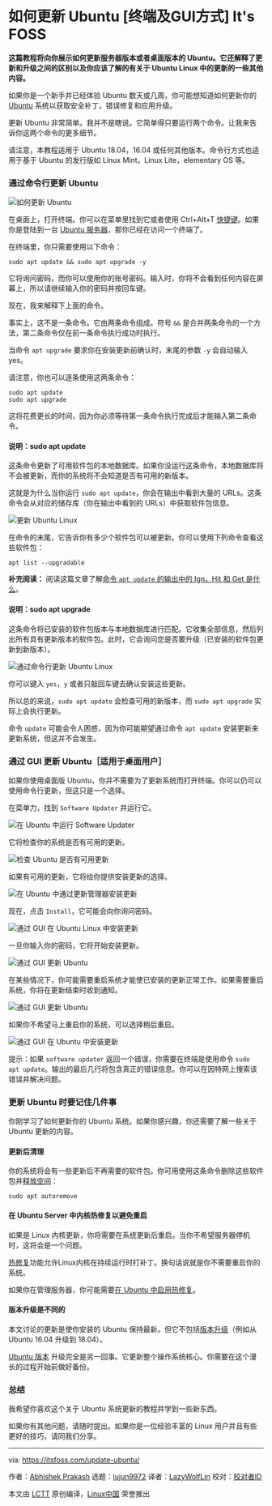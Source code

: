 [#]: collector: (lujun9972)
[#]: translator: (LazyWolfLin)
[#]: reviewer: ( )
[#]: publisher: ( )
[#]: url: ( )
[#]: subject: (How to Update Ubuntu [Terminal & GUI Methods] It's FOSS)
[#]: via: (https://itsfoss.com/update-ubuntu/)
[#]: author: (Abhishek Prakash https://itsfoss.com/author/abhishek/)

如何更新 Ubuntu [终端及GUI方式] It's FOSS
======

**这篇教程将向你展示如何更新服务器版本或者桌面版本的 Ubuntu。它还解释了更新和升级之间的区别以及你应该了解的有关于 Ubuntu Linux 中的更新的一些其他内容。**

如果你是一个新手并已经体验 Ubuntu 数天或几周，你可能想知道如何更新你的 [Ubuntu][1] 系统以获取安全补丁，错误修复和应用升级。

更新 Ubuntu 非常简单。我并不是瞎说。它简单得只要运行两个命令。让我来告诉你这两个命令的更多细节。

请注意，本教程适用于 Ubuntu 18.04，16.04 或任何其他版本。命令行方式也适用于基于 Ubuntu 的发行版如 Linux Mint，Linux Lite，elementary OS 等。

### 通过命令行更新 Ubuntu

![如何更新 Ubuntu][2]

在桌面上，打开终端。你可以在菜单里找到它或者使用 Ctrl+Alt+T [快捷键][3]。如果你是登陆到一台 [Ubuntu 服务器][4]，那你已经在访问一个终端了。

在终端里，你只需要使用以下命令：

```
sudo apt update && sudo apt upgrade -y
```

它将询问密码，而你可以使用你的账号密码。输入时，你将不会看到任何内容在屏幕上，所以请继续输入你的密码并按回车键。

现在，我来解释下上面的命令。

事实上，这不是一条命令。它由两条命令组成。符号 `&&` 是合并两条命令的一个方法，第二条命令仅在前一条命令执行成功时执行。

当命令 `apt upgrade` 要求你在安装更新前确认时，末尾的参数 `-y` 会自动输入 yes。

请注意，你也可以逐条使用这两条命令：

```
sudo apt update
sudo apt upgrade
```

这将花费更长的时间，因为你必须等待第一条命令执行完成后才能输入第二条命令。

#### 说明：sudo apt update

这条命令更新了可用软件包的本地数据库。如果你没运行这条命令，本地数据库将不会被更新，而你的系统将不会知道是否有可用的新版本。

这就是为什么当你运行 `sudo apt update`，你会在输出中看到大量的 URLs。这条命令会从对应的储存库（你在输出中看到的 URLs）中获取软件包信息。

![更新 Ubuntu Linux][5]

在命令的末尾，它告诉你有多少个软件包可以被更新。你可以使用下列命令查看这些软件包：

```
apt list --upgradable
```

**补充阅读：** 阅读这篇文章了解[命令 `apt update` 的输出中的 Ign，Hit 和 Get 是什么][6]。

#### 说明：sudo apt upgrade

这条命令将已安装的软件包版本与本地数据库进行匹配。它收集全部信息，然后列出所有具有更新版本的软件包。此时，它会询问您是否要升级（已安装的软件包更新到新版本）。

![通过命令行更新 Ubuntu Linux][7]

你可以键入 `yes`，`y` 或者只敲回车键去确认安装这些更新。

所以总的来说，`sudo apt update` 会检查可用的新版本，而 `sudo apt upgrade` 实际上会执行更新。

命令 `update` 可能会令人困惑，因为你可能期望通过命令 `apt update` 安装更新来更新系统，但这并不会发生。

### 通过 GUI 更新 Ubuntu［适用于桌面用户］

如果你使用桌面版 Ubuntu，你并不需要为了更新系统而打开终端。你可以仍可以使用命令行更新，但这只是一个选择。

在菜单力，找到 `Software Updater` 并运行它。

![在 Ubuntu 中运行 Software Updater][8]

它将检查你的系统是否有可用的更新。

![检查 Ubuntu 是否有可用更新][9]

如果有可用的更新，它将给你提供安装更新的选择。

![在 Ubuntu 中通过更新管理器安装更新][10]

现在，点击 `Install`，它可能会向你询问密码。

![通过 GUI 在 Ubuntu Linux 中安装更新][11]

一旦你输入你的密码，它将开始安装更新。

![通过 GUI 更新 Ubuntu][12]

在某些情况下，你可能需要重启系统才能使已安装的更新正常工作。如果需要重启系统，你将在更新结束时收到通知。

![通过 GUI 更新 Ubuntu][12]

如果你不希望马上重启你的系统，可以选择稍后重启。

![通过 GUI 在 Ubuntu 中安装更新][13]

提示：如果 `software updater` 返回一个错误，你需要在终端是使用命令 `sudo apt update`。输出的最后几行将包含真正的错误信息。你可以在因特网上搜索该错误并解决问题。

### 更新 Ubuntu 时要记住几件事

你刚学习了如何更新你的 Ubuntu 系统。如果你感兴趣，你还需要了解一些关于 Ubuntu 更新的内容。

#### 更新后清理

你的系统将会有一些更新后不再需要的软件包。你可用使用这条命令删除这些软件包并[释放空间][14]：

```
sudo apt autoremove
```

####  在 Ubuntu Server 中内核热修复以避免重启

如果是 Linux 内核更新，你将需要在系统更新后重启。当你不希望服务器停机时，这将会是一个问题。

[热修复][15]功能允许Linux内核在持续运行时打补丁。换句话说就是你不需要重启你的系统。

如果你在管理服务器，你可能需要[在 Ubuntu 中启用热修复][16]。

#### 版本升级是不同的

本文讨论的更新是使你安装的 Ubuntu 保持最新。但它不包括[版本升级][17]（例如从 Ubuntu 16.04 升级到 18.04）。

[Ubuntu 版本][18] 升级完全是另一回事。它更新整个操作系统核心。你需要在这个漫长的过程开始前做好备份。

### 总结

我希望你喜欢这个关于 Ubuntu 系统更新的教程并学到一些新东西。

如果你有其他问题，请随时提出。如果你是一位经验丰富的 Linux 用户并且有些更好的技巧，请同我们分享。

--------------------------------------------------------------------------------

via: https://itsfoss.com/update-ubuntu/

作者：[Abhishek Prakash][a]
选题：[lujun9972][b]
译者：[LazyWolfLin](https://github.com/LazyWolfLin)
校对：[校对者ID](https://github.com/校对者ID)

本文由 [LCTT](https://github.com/LCTT/TranslateProject) 原创编译，[Linux中国](https://linux.cn/) 荣誉推出

[a]: https://itsfoss.com/author/abhishek/
[b]: https://github.com/lujun9972
[1]: https://www.ubuntu.com/
[2]: https://i1.wp.com/itsfoss.com/wp-content/uploads/2018/12/how-to-update-ubuntu.png?resize=800%2C450&ssl=1
[3]: https://itsfoss.com/ubuntu-shortcuts/
[4]: https://www.ubuntu.com/download/server
[5]: https://i0.wp.com/itsfoss.com/wp-content/uploads/2018/12/update-ubunt-1.jpeg?resize=800%2C357&ssl=1
[6]: https://itsfoss.com/apt-get-linux-guide/
[7]: https://i2.wp.com/itsfoss.com/wp-content/uploads/2018/12/update-ubunt-2.jpeg?ssl=1
[8]: https://i0.wp.com/itsfoss.com/wp-content/uploads/2018/12/update-ubuntu-via-GUI-1.jpeg?resize=800%2C250&ssl=1
[9]: https://i2.wp.com/itsfoss.com/wp-content/uploads/2018/12/update-ubuntu-via-GUI-2.jpeg?resize=800%2C250&ssl=1
[10]: https://i0.wp.com/itsfoss.com/wp-content/uploads/2018/12/update-ubuntu-GUI-3.jpeg?resize=800%2C365&ssl=1
[11]: https://i2.wp.com/itsfoss.com/wp-content/uploads/2018/12/install-update-ubuntu-1.jpg?resize=800%2C450&ssl=1
[12]: https://i0.wp.com/itsfoss.com/wp-content/uploads/2018/12/installing-updates-ubuntu.jpg?ssl=1
[13]: https://i2.wp.com/itsfoss.com/wp-content/uploads/2018/12/installing-updates-ubuntu-2.jpeg?ssl=1
[14]: https://itsfoss.com/free-up-space-ubuntu-linux/
[15]: https://www.ubuntu.com/livepatch
[16]: https://www.cyberciti.biz/faq/howto-live-patch-ubuntu-linux-server-kernel-without-rebooting/
[17]: https://itsfoss.com/upgrade-ubuntu-version/
[18]: https://itsfoss.com/how-to-know-ubuntu-unity-version/
